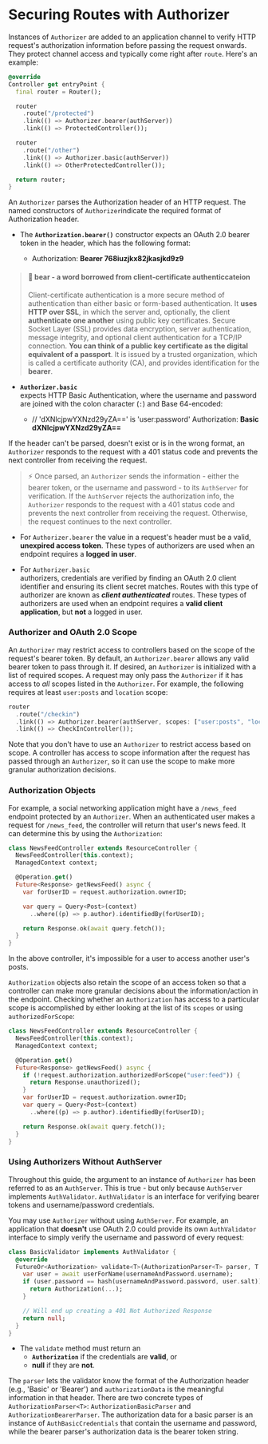 




# Securing Routes with Authorizer

Instances of  `Authorizer`  are added to an application channel to verify HTTP request's authorization information before passing the request onwards. They protect channel access and typically come right after  `route`. Here's an example:

```dart
@override
Controller get entryPoint {
  final router = Router();

  router
    .route("/protected")
    .link(() => Authorizer.bearer(authServer))
    .link(() => ProtectedController());

  router
    .route("/other")
    .link(() => Authorizer.basic(authServer))
    .link(() => OtherProtectedController());

  return router;
}
```

An  `Authorizer`  parses the Authorization header of an HTTP request. The named constructors of  `Authorizer`indicate the required format of Authorization header. 

- The  **`Authorization.bearer()`** 
   constructor expects an OAuth 2.0 bearer token in the header, which has the following format:

	- Authorization: **Bearer 768iuzjkx82jkasjkd9z9**

>  #### 📝 **bear** - a word borrowed from client-certificate authenticcateion
>  Client-certificate authentication is a more secure method of authentication than either basic or form-based authentication. It **uses HTTP over SSL**, in which the server and, optionally, the client **authenticate one another** using public key certificates.  Secure Socket Layer  (SSL) provides data encryption, server authentication, message integrity, and optional client authentication for a TCP/IP connection. **You can think of a  public key certificate  as the digital equivalent of a passport**. It is issued by a trusted organization, which is called a  certificate authority  (CA), and provides identification for the **bearer**.

- **`Authorizer.basic`**  
  expects HTTP Basic Authentication, where the username and password are joined with the colon character (`:`) and Base 64-encoded:

	- // 'dXNlcjpwYXNzd29yZA==' is 'user:password'
	Authorization: **Basic dXNlcjpwYXNzd29yZA==**


If the header can't be parsed, doesn't exist or is in the wrong format, an  `Authorizer`  responds to the request with a 401 status code and prevents the next controller from receiving the request.

> ⚡ Once parsed, an  `Authorizer`  sends the information - either the bearer token, or the username and password - to its  `AuthServer`  for verification. If the  `AuthServer`  rejects the authorization info, the  `Authorizer`  responds to the request with a 401 status code and prevents the next controller from receiving the request. Otherwise, the request continues to the next controller.

- For  `Authorizer.bearer`
the value in a request's header must be a valid, **unexpired access token**. These types of authorizers are used when an endpoint requires a **logged in user**.

- For  `Authorizer.basic`  
authorizers, credentials are verified by finding an OAuth 2.0 client identifier and ensuring its client secret matches. Routes with this type of authorizer are known as  **_client authenticated_**  routes. These types of authorizers are used when an endpoint requires a **valid client application**, but **not** a logged in user.

### Authorizer and OAuth 2.0 Scope

An  `Authorizer`  may restrict access to controllers based on the scope of the request's bearer token. By default, an  `Authorizer.bearer`  allows any valid bearer token to pass through it. If desired, an  `Authorizer`  is initialized with a list of required scopes. A request may only pass the  `Authorizer`  if it has access to  _all_  scopes listed in the  `Authorizer`. For example, the following requires at least  `user:posts`  and  `location`  scope:

```dart
router
  .route("/checkin")
  .link(() => Authorizer.bearer(authServer, scopes: ["user:posts", "location"]))
  .link(() => CheckInController());
```

Note that you don't have to use an  `Authorizer`  to restrict access based on scope. A controller has access to scope information after the request has passed through an  `Authorizer`, so it can use the scope to make more granular authorization decisions.

### Authorization Objects

For example, a social networking application might have a  `/news_feed`  endpoint protected by an  `Authorizer`. When an authenticated user makes a request for  `/news_feed`, the controller will return that user's news feed. It can determine this by using the  `Authorization`:

```dart
class NewsFeedController extends ResourceController {
  NewsFeedController(this.context);
  ManagedContext context;

  @Operation.get()
  Future<Response> getNewsFeed() async {
    var forUserID = request.authorization.ownerID;

    var query = Query<Post>(context)
      ..where((p) => p.author).identifiedBy(forUserID);

    return Response.ok(await query.fetch());
  }
}
```
In the above controller, it's impossible for a user to access another user's posts.

`Authorization`  objects also retain the scope of an access token so that a controller can make more granular decisions about the information/action in the endpoint. Checking whether an  `Authorization`  has access to a particular scope is accomplished by either looking at the list of its  `scopes`  or using  `authorizedForScope`:

```dart
class NewsFeedController extends ResourceController {
  NewsFeedController(this.context);
  ManagedContext context;

  @Operation.get()
  Future<Response> getNewsFeed() async {
    if (!request.authorization.authorizedForScope("user:feed")) {
      return Response.unauthorized();
    }
    var forUserID = request.authorization.ownerID;
    var query = Query<Post>(context)
      ..where((p) => p.author).identifiedBy(forUserID);

    return Response.ok(await query.fetch());
  }
}
```

### Using Authorizers Without AuthServer

Throughout this guide, the argument to an instance of  `Authorizer`  has been referred to as an  `AuthServer`. This is true - but only because  `AuthServer`  implements  `AuthValidator`.  `AuthValidator`  is an interface for verifying bearer tokens and username/password credentials.

You may use  `Authorizer`  without using  `AuthServer`. For example, an application that **doesn't** use OAuth 2.0 could provide its own  `AuthValidator`  interface to simply verify the username and password of every request:

```dart
class BasicValidator implements AuthValidator {
  @override
  FutureOr<Authorization> validate<T>(AuthorizationParser<T> parser, T authorizationData, {List<AuthScope> requiredScope}) {}
    var user = await userForName(usernameAndPassword.username);
    if (user.password == hash(usernameAndPassword.password, user.salt)) {
      return Authorization(...);
    }

    // Will end up creating a 401 Not Authorized Response
    return null;
  }
}
```

- The  `validate`  method must return an  
	- **`Authorization`**  if the credentials are **valid**, or 
	- **null** if they are **not**. 

The  `parser`  lets the validator know the format of the Authorization header (e.g., 'Basic' or 'Bearer') and  `authorizationData`  is the meaningful information in that header. There are two concrete types of  `AuthorizationParser<T>`:  `AuthorizationBasicParser`  and  `AuthorizationBearerParser`. The authorization data for a basic parser is an instance of  `AuthBasicCredentials`  that contain the username and password, while the bearer parser's authorization data is the bearer token string.
























<!--stackedit_data:
eyJoaXN0b3J5IjpbLTE2Njg0NTI1OTIsMjA4NjA3NjA2MywtMT
g5MzkzMTcxNCwtMTEwNTA4Mzc2OSwtMTg4ODc2OTc4NSw1NjI4
ODY2ODAsMTQyODY4MzUzNSwxNjU4MTIwMTU3XX0=
-->